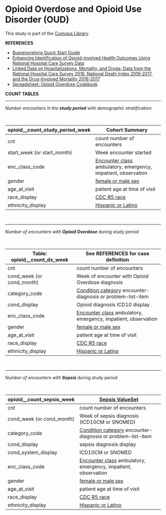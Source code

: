 # Opioid Overdose and Opioid Use Disorder (OUD) 

This study is part of the [Cumulus Library](https://github.com/smart-on-fhir/cumulus-library).

**REFERENCES**
* [Buprenorphine Quick Start Guide](BuprenorphineQuickStartGuideIndicationsMatrixCOWS.pdf)
* [Enhancing Identification of Opioid-involved Health Outcomes Using National Hospital Care Survey Data](CDC_EnhancingIdentificationOpioidOutcomesNationalHospitalCareSurveyData.pdf)
* [Linked Data on Hospitalizations, Mortality, and Drugs: Data from the National Hospital Care Survey 2016, National Death Index 2016-2017, and the Drug-Involved Mortality 2016-2017](CDC_LinkedDataHospitalizationsMortality&DrugsNatHospCareSurvey2016-17.pdf)
* [Spreadsheet: Opioid Overdose Codebook](cumulus_library_opioid/opioid/CodeBookOpioidOverDose.xlsx)

**COUNT TABLES**

-----

_Number encounters in the **study period** with demographic stratification._

<br>

| **opioid__count_study_period_week** | Cohort Summary                                                                                                                   |
|-------------------------------------|----------------------------------------------------------------------------------------------------------------------------------|
| cnt                                 | count number of encounters                                                                                                       |
| start_week (or start_month)         | Week encounter started                                                                                                           |
| enc_class_code                      | [Encounter class](https://terminology.hl7.org/5.1.0/ValueSet-encounter-class.html) ambulatory, emergency, impatient, observation | 
| gender                              | [female or male sex](http://hl7.org/fhir/ValueSet/administrative-gender)                                                         |
| age_at_visit                        | patient age at time of visit                                                                                                     |
| race_display                        | [CDC R5 race](http://hl7.org/fhir/us/core/StructureDefinition/us-core-race)                                                      |
| ethnicity_display                   | [Hispanic or Latino](http://hl7.org/fhir/us/core/StructureDefinition/us-core-ethnicity)                                          |


<br>

---
_Number of encounters with **Opioid Overdose**_ during study period

<br>


| **Table: opioid__count_dx_week** | See REFERENCES for case definition                                                                            |
|----------------------------------|----------------------------------------------------------------------------------------------------------------------------------|
| cnt                              | count number of encounters                                                                                                       |
| cond_week (or cond_month)        | Week of encounter with Opioid Overdose diagnosis                                                                                 |
| category_code                    | [Condition category](http://hl7.org/fhir/ValueSet/condition-category) encounter-diagnosis or problem-list-item                   | 
| cond_display                     | Opioid diagnosis ICD10 display                                                                                                   |
| enc_class_code                   | [Encounter class](https://terminology.hl7.org/5.1.0/ValueSet-encounter-class.html) ambulatory, emergency, impatient, observation | 
| gender                           | [female or male sex](http://hl7.org/fhir/ValueSet/administrative-gender)                                                         |
| age_at_visit                     | patient age at time of visit                                                                                                     |
| race_display                     | [CDC R5 race](http://hl7.org/fhir/us/core/StructureDefinition/us-core-race)                                                      |
| ethnicity_display                | [Hispanic or Latino](http://hl7.org/fhir/us/core/StructureDefinition/us-core-ethnicity)                                          |

<br>

---
_Number of encounters with **Sepsis**_ during study period

<br>

| **opioid__count_sepsis_week** | [Sepsis ValueSet](https://vsac.nlm.nih.gov/valueset/2.16.840.1.113762.1.4.1029.353/expansion/Latest)                             |
|-------------------------------|----------------------------------------------------------------------------------------------------------------------------------|
| cnt                           | count number of encounters                                                                                                       |
| cond_week (or cond_month)     | Week of sepsis diagnosis (ICD10CM or SNOMED)                                                                                     |
| category_code                 | [Condition category](http://hl7.org/fhir/ValueSet/condition-category) encounter-diagnosis or problem-list-item                   | 
| cond_display                  | sepsis diagnosis display                                                                                                         |
| cond_system_display           | ICD10CM or SNOMED                                                                                                                |
| enc_class_code                | [Encounter class](https://terminology.hl7.org/5.1.0/ValueSet-encounter-class.html) ambulatory, emergency, impatient, observation | 
| gender                        | [female or male sex](http://hl7.org/fhir/ValueSet/administrative-gender)                                                         |
| age_at_visit                  | patient age at time of visit                                                                                                     |
| race_display                  | [CDC R5 race](http://hl7.org/fhir/us/core/StructureDefinition/us-core-race)                                                      |
| ethnicity_display             | [Hispanic or Latino](http://hl7.org/fhir/us/core/StructureDefinition/us-core-ethnicity)                                          |

